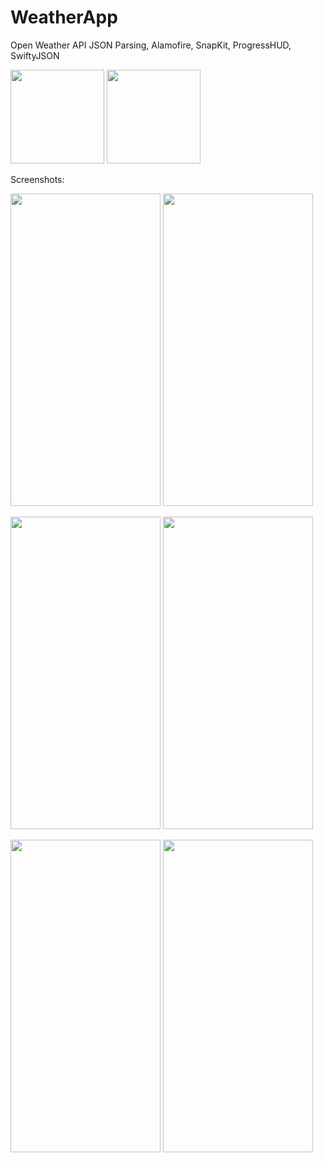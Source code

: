 # WeatherApp
Open Weather API
JSON Parsing, Alamofire, SnapKit, ProgressHUD, SwiftyJSON


<p>
<img src="https://user-images.githubusercontent.com/84919477/165491504-6280d96d-6295-4492-b5c0-51e89872ae57.png" height="150" />
<img src="https://user-images.githubusercontent.com/84919477/165491524-4ac140e3-b6fc-4dfa-95ad-2d3d44741d3e.png" width="150" height="150" />
</p>
Screenshots:
<p>
<img src="https://user-images.githubusercontent.com/84919477/165491517-477b6e12-5e41-45d7-8e91-93913eceb896.png" width="240" height="500" />
 <img src="https://user-images.githubusercontent.com/84919477/165491534-2f2f4584-e511-48b6-8745-ad8fdfee2749.png" width="240" height="500" />
</p>
<p>
<img src="https://user-images.githubusercontent.com/84919477/165491512-615f34f4-68ba-4576-a1bc-344ecacd6fbb.png" width="240" height="500" />
<img src="https://user-images.githubusercontent.com/84919477/165491531-851d7809-ff07-4185-aa2f-ad2142ff8c76.png" width="240" height="500" />
</p>
<p>
<img src="https://user-images.githubusercontent.com/84919477/165491541-0ab6ea2f-fc22-44aa-aeaf-d6f4ed8ad897.png" width="240" height="500" />
<img src="https://user-images.githubusercontent.com/84919477/165491537-91bb7874-b7d4-4c8e-a79f-dd3668b9a631.png" width="240" height="500" />
</p>

